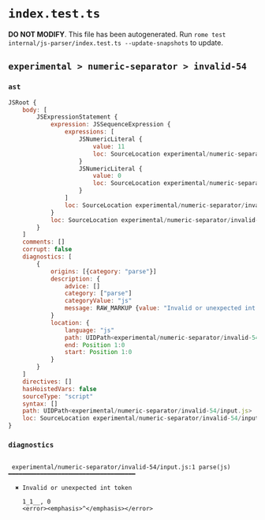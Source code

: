# `index.test.ts`

**DO NOT MODIFY**. This file has been autogenerated. Run `rome test internal/js-parser/index.test.ts --update-snapshots` to update.

## `experimental > numeric-separator > invalid-54`

### `ast`

```javascript
JSRoot {
	body: [
		JSExpressionStatement {
			expression: JSSequenceExpression {
				expressions: [
					JSNumericLiteral {
						value: 11
						loc: SourceLocation experimental/numeric-separator/invalid-54/input.js 1:0-1:5
					}
					JSNumericLiteral {
						value: 0
						loc: SourceLocation experimental/numeric-separator/invalid-54/input.js 1:7-1:8
					}
				]
				loc: SourceLocation experimental/numeric-separator/invalid-54/input.js 1:0-1:8
			}
			loc: SourceLocation experimental/numeric-separator/invalid-54/input.js 1:0-1:8
		}
	]
	comments: []
	corrupt: false
	diagnostics: [
		{
			origins: [{category: "parse"}]
			description: {
				advice: []
				category: ["parse"]
				categoryValue: "js"
				message: RAW_MARKUP {value: "Invalid or unexpected int token"}
			}
			location: {
				language: "js"
				path: UIDPath<experimental/numeric-separator/invalid-54/input.js>
				end: Position 1:0
				start: Position 1:0
			}
		}
	]
	directives: []
	hasHoistedVars: false
	sourceType: "script"
	syntax: []
	path: UIDPath<experimental/numeric-separator/invalid-54/input.js>
	loc: SourceLocation experimental/numeric-separator/invalid-54/input.js 1:0-2:0
}
```

### `diagnostics`

```

 experimental/numeric-separator/invalid-54/input.js:1 parse(js) ━━━━━━━━━━━━━━━━━━━━━━━━━━━━━━━━━━━━

  ✖ Invalid or unexpected int token

    1_1__, 0
    <error><emphasis>^</emphasis></error>


```
